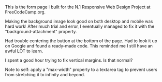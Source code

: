 This is the form page I built for the N.1 Responsive Web Design Project at FreeCodeCamp.org.

Making the background image look good on both desktop and mobile was hard work!
After much trial and error, I eventually managed to fix it with the "background-attachment" property.

Had trouble centering the button at the bottom of the page. Had to look it up on Google and found a ready-made code.
This reminded me I still have an awful LOT to learn.

I spent a good hour trying to fix vertical margins. Is that normal?

Note to self: apply a "max-width" property to a textarea tag to prevent users from stretching it to infinity and beyond.
